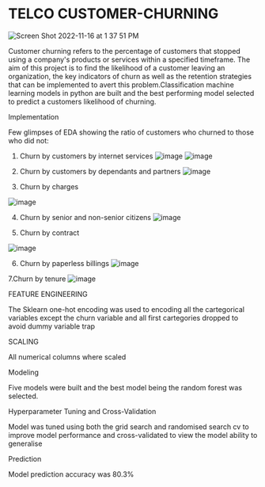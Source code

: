 # TELCO CUSTOMER-CHURNING
![Screen Shot 2022-11-16 at 1 37 51 PM](https://user-images.githubusercontent.com/105258546/202196361-6e49c83d-9beb-430c-9acd-efa1f5dff47b.png)


Customer churning refers to the percentage of customers that stopped using a company's products or services within a specified timeframe.
The aim of this project is to find the likelihood of a customer leaving an organization, the key indicators of churn as well as the retention strategies 
that can be implemented to avert this problem.Classification machine learning models in python are built and the best performing model selected to predict 
a customers likelihood of churning.

Implementation

Few glimpses of EDA showing the ratio of customers who churned to those who did not:

1. Churn by customers by internet services
![image](https://user-images.githubusercontent.com/105258546/202207015-2efbae09-5e1c-4861-8682-fe0a3d9c6fb1.png)
![image](https://user-images.githubusercontent.com/105258546/202207083-67e27cf7-45f6-4923-9e23-7edd43d629ad.png)

2. Churn by customers by dependants and partners
![image](https://user-images.githubusercontent.com/105258546/202216647-1445d03e-d33c-4d8e-964d-ab68b64a8e4c.png)

3. Churn by charges

![image](https://user-images.githubusercontent.com/105258546/202219996-99120f29-4f73-4625-8575-3d74a31a50e1.png)

4. Churn by senior and non-senior citizens
![image](https://user-images.githubusercontent.com/105258546/202219701-bf9e1562-2447-45c3-a6e7-609b43492966.png)

5. Churn by contract

![image](https://user-images.githubusercontent.com/105258546/202221547-57ca060f-34c8-4d5b-889d-c4c321f8f6f1.png)

6. Churn by paperless billings
![image](https://user-images.githubusercontent.com/105258546/202226019-9499fa47-85b8-4bf1-9c1b-134c819c2467.png)

7.Churn by tenure
![image](https://user-images.githubusercontent.com/105258546/202226667-2ca0a707-e9dd-4e83-8b37-efebdc0f6c41.png)

FEATURE ENGINEERING 

The Sklearn one-hot encoding was used to encoding all the cartegorical variables except the churn variable and all first cartegories dropped to
avoid dummy variable trap

SCALING 

All numerical columns where scaled 

Modeling

Five models were built and the best model being the random forest was selected.

Hyperparameter Tuning and Cross-Validation

Model was tuned using both the grid search and randomised search cv to improve model performance and cross-validated to view 
the model ability to generalise

Prediction

Model prediction accuracy was 80.3%


